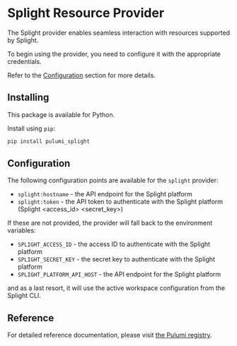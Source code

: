 # Splight Resource Provider

The Splight provider enables seamless interaction with resources supported by Splight.

To begin using the provider, you need to configure it with the appropriate credentials.

Refer to the [Configuration](#Configuration) section for more details.

## Installing

This package is available for Python.

Install using `pip`:

```bash
pip install pulumi_splight
```

## Configuration

The following configuration points are available for the `splight` provider:

- `splight:hostname` - the API endpoint for the Splight platform
- `splight:token` - the API token to authenticate with the Splight platform (Splight <access_id> <secret_key>)

If these are not provided, the provider will fall back to the environment variables:
- `SPLIGHT_ACCESS_ID` - the access ID to authenticate with the Splight platform
- `SPLIGHT_SECRET_KEY` - the secret key to authenticate with the Splight platform
- `SPLIGHT_PLATFORM_API_HOST` - the API endpoint for the Splight platform

and as a last resort, it will use the active workspace configuration from the Splight CLI.

## Reference

For detailed reference documentation, please visit [the Pulumi registry](https://www.pulumi.com/registry/packages/splight/api-docs/).
